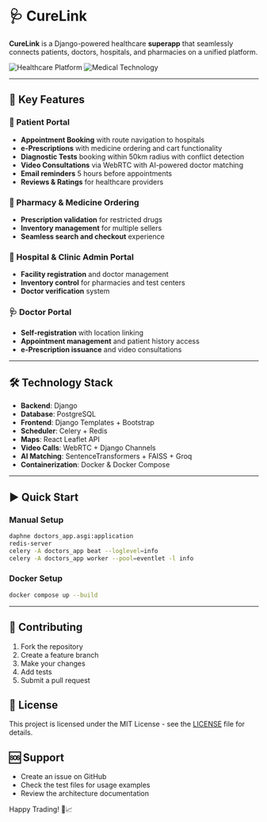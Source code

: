 # 🩺 CureLink

**CureLink** is a Django-powered healthcare **superapp** that seamlessly connects patients, doctors, hospitals, and pharmacies on a unified platform.

![Healthcare Platform](https://images.unsplash.com/photo-1576091160399-112ba8d25d1f?w=800&h=400&fit=crop)
![Medical Technology](https://images.unsplash.com/photo-1559757148-5c350d0d3c56?w=800&h=400&fit=crop)

---

## 🌟 Key Features

### 👥 Patient Portal
- **Appointment Booking** with route navigation to hospitals
- **e-Prescriptions** with medicine ordering and cart functionality
- **Diagnostic Tests** booking within 50km radius with conflict detection
- **Video Consultations** via WebRTC with AI-powered doctor matching
- **Email reminders** 5 hours before appointments
- **Reviews & Ratings** for healthcare providers

### 💊 Pharmacy & Medicine Ordering
- **Prescription validation** for restricted drugs
- **Inventory management** for multiple sellers
- **Seamless search and checkout** experience

### 🏥 Hospital & Clinic Admin Portal
- **Facility registration** and doctor management
- **Inventory control** for pharmacies and test centers
- **Doctor verification** system

### 🩺 Doctor Portal
- **Self-registration** with location linking
- **Appointment management** and patient history access
- **e-Prescription issuance** and video consultations

---

## 🛠️ Technology Stack

- **Backend**: Django
- **Database**: PostgreSQL
- **Frontend**: Django Templates + Bootstrap
- **Scheduler**: Celery + Redis
- **Maps**: React Leaflet API
- **Video Calls**: WebRTC + Django Channels
- **AI Matching**: SentenceTransformers + FAISS + Groq
- **Containerization**: Docker & Docker Compose

---

## ▶️ Quick Start

### Manual Setup
```bash
daphne doctors_app.asgi:application
redis-server
celery -A doctors_app beat --loglevel=info
celery -A doctors_app worker --pool=eventlet -l info
```

### Docker Setup
```bash
docker compose up --build
```

---

## 🤝 Contributing

1. Fork the repository
2. Create a feature branch
3. Make your changes
4. Add tests
5. Submit a pull request

## 📄 License

This project is licensed under the MIT License - see the [LICENSE](LICENSE) file for details.

## 🆘 Support

- Create an issue on GitHub
- Check the test files for usage examples
- Review the architecture documentation

Happy Trading! 🚀📈


